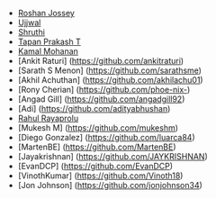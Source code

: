 - [ Roshan Jossey ]( https://github.com/Roshanjossey )
- [Ujjwal](https://github.com/uforujjwal)
- [Shruthi](https://github.com/lakshmishruthi)
- [Tapan Prakash T](https://github.com/tapanprakasht)
- [Kamal Mohanan](https://github.com/kmlmhnn)
- [Ankit Raturi] (https://github.com/ankitraturi)
- [Sarath S Menon] (https://github.com/sarathsme)
- [Akhil Achuthan] (https://github.com/akhilachu01)
- [Rony Cherian] (https://github.com/phoe-nix-)
- [Angad Gill] (https://github.com/angadgill92)
- [Adi] (https://github.com/adityabhushan)
- [Rahul Rayaprolu](https://github.com/rahulr91)
- [Mukesh M] (https://github.com/mukeshm)
- [Diego Gonzalez] (https://github.com/luarca84)
- [MartenBE] (https://github.com/MartenBE)
- [Jayakrishnan] (https://github.com/JAYKRISHNAN)
- [EvanDCP] (https://github.com/EvanDCP)
- [VinothKumar] (https://github.com/Vinoth18)
- [Jon Johnson] (https://github.com/jonjohnson34)
